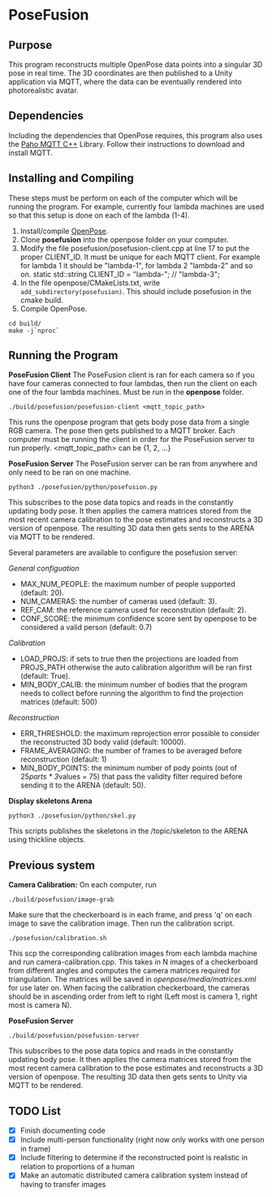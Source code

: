 PoseFusion
====================================



## Purpose
This program reconstructs multiple OpenPose data points into a singular 3D pose in real time. The 3D coordinates are then published to a Unity application via MQTT, where the data can be eventually rendered into photorealistic avatar.


## Dependencies
Including the dependencies that OpenPose requires, this program also uses the [Paho MQTT C++](https://github.com/eclipse/paho.mqtt.cpp) Library. Follow their instructions to download and install MQTT.


## Installing and Compiling
These steps must be perform on each of the computer which will be running the program. For example, currently four lambda machines are used so that this setup is done on each of the lambda (1-4).
1. Install/compile [OpenPose](https://github.com/CMU-Perceptual-Computing-Lab/openpose).
2. Clone **posefusion** into the openpose folder on your computer.
3. Modify the file posefusion/posefusion-client.cpp at line 17 to put the proper CLIENT_ID. It must be unique for each MQTT client. For example for lambda 1 it should be "lambda-1", for lambda 2 "lambda-2" and so on.
static std::string CLIENT_ID   = "lambda-"; // "lambda-3";
4. In the file openpose/CMakeLists.txt, write `add_subdirectory(posefusion)`. This should include posefusion in the cmake build.
5. Compile OpenPose.
```
cd build/
make -j`nproc`
```


## Running the Program

**PoseFusion Client**
The PoseFusion client is ran for each camera so if you have four cameras connected to four lambdas, then run the client on each one of the four lambda machines.
Must be run in the **openpose** folder.
```
./build/posefusion/posefusion-client <mqtt_topic_path>
```
This runs the openpose program that gets body pose data from a single RGB camera. The pose then gets published to a MQTT broker. Each computer must be running the client in order for the PoseFusion server to run properly. <mqtt_topic_path> can be {1, 2, ...}

**PoseFusion Server**
The PoseFusion server can be ran from anywhere and only need to be ran on one machine.
```
python3 ./posefusion/python/posefusion.py
```
This subscribes to the pose data topics and reads in the constantly updating body pose. It then applies the camera matrices stored from the most recent camera calibration to the pose estimates and reconstructs a 3D version of openpose. The resulting 3D data then gets sents to the ARENA via MQTT to be rendered.

Several parameters are available to configure the posefusion server:

*General configuation*
 - MAX_NUM_PEOPLE: the maximum number of people supported (default: 20).
 - NUM_CAMERAS: the number of cameras used (default: 3).
 - REF_CAM: the reference camera used for reconstrution (default: 2).
 - CONF_SCORE: the minimum confidence score sent by openpose to be considered a valid person (default: 0.7)

*Calibration*
 - LOAD_PROJS: if sets to true then the projections are loaded from PROJS_PATH otherwise the auto calibration algorithm will
               be ran first (default: True).
 - MIN_BODY_CALIB: the minimum number of bodies that the program needs to collect before running the algorithm to find the
                   projection matrices (default: 500)

*Reconstruction*
 - ERR_THRESHOLD: the maximum reprojection error possible to consider the reconstructed 3D body valid (default: 10000).
 - FRAME_AVERAGING: the number of frames to be averaged before reconstruction (default: 1)
 - MIN_BODY_POINTS: the minimum number of pody points (out of 25*parts * 3*values = 75) that pass the validity filter required before sending it to the ARENA (default: 50).

**Display skeletons Arena**
```
python3 ./posefusion/python/skel.py
```
This scripts publishes the skeletons in the /topic/skeleton to the ARENA using thickline objects.

## Previous system
**Camera Calibration:**
On each computer, run 
```
./build/posefusion/image-grab
``` 
Make sure that the checkerboard is in each frame, and press 'q' on each image to save the calibration image.
Then run the calibration script.
```
./posefusion/calibration.sh
```
This scp the corresponding calibration images from each lambda machine and run camera-calibration.cpp. This takes in N images of a checkerboard from different angles and computes the camera matrices required for triangulation. The matrices will be saved in *openpose/media/matrices.xml* for use later on. When facing the calibration checkerboard, the cameras should be in ascending order from left to right (Left most is camera 1, right most is camera N).

**PoseFusion Server**
```
./build/posefusion/posefusion-server
```
This subscribes to the pose data topics and reads in the constantly updating body pose. It then applies the camera matrices stored from the most recent camera calibration to the pose estimates and reconstructs a 3D version of openpose. The resulting 3D data then gets sents to Unity via MQTT to be rendered.


## TODO List
- [x] Finish documenting code
- [x] Include multi-person functionality (right now only works with one person in frame)
- [x] Include filtering to determine if the reconstructed point is realistic in relation to proportions of a human
- [x] Make an automatic distributed camera calibration system instead of having to transfer images